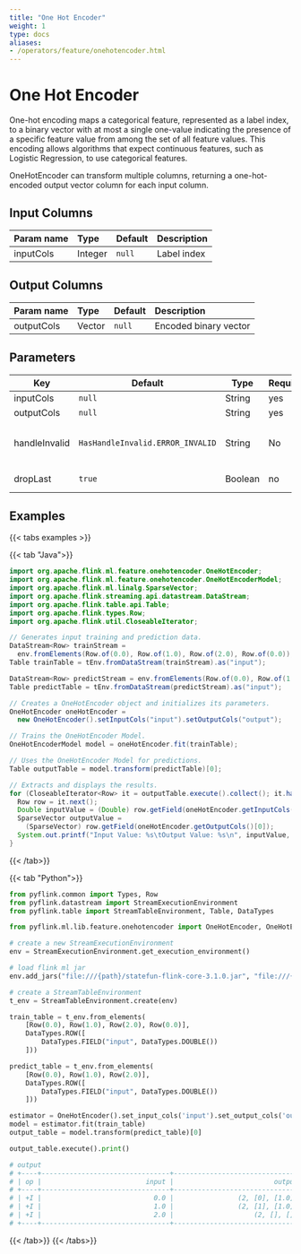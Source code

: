 ```yaml
---
title: "One Hot Encoder"
weight: 1
type: docs
aliases:
- /operators/feature/onehotencoder.html
---
```

<!--
Licensed to the Apache Software Foundation (ASF) under one
or more contributor license agreements.  See the NOTICE file
distributed with this work for additional information
regarding copyright ownership.  The ASF licenses this file
to you under the Apache License, Version 2.0 (the
"License"); you may not use this file except in compliance
with the License.  You may obtain a copy of the License at

  http://www.apache.org/licenses/LICENSE-2.0

Unless required by applicable law or agreed to in writing,
software distributed under the License is distributed on an
"AS IS" BASIS, WITHOUT WARRANTIES OR CONDITIONS OF ANY
KIND, either express or implied.  See the License for the
specific language governing permissions and limitations
under the License.
-->

# One Hot Encoder

One-hot encoding maps a categorical feature, represented as a label index, to a
binary vector with at most a single one-value indicating the presence of a
specific feature value from among the set of all feature values. This encoding
allows algorithms that expect continuous features, such as Logistic Regression,
to use categorical features.

OneHotEncoder can transform multiple columns, returning a one-hot-encoded
output vector column for each input column.

## Input Columns

| Param name | Type    | Default | Description |
| :--------- | :------ | :------ | :---------- |
| inputCols  | Integer | `null`  | Label index |

## Output Columns

| Param name | Type   | Default | Description           |
| :--------- | :----- | :------ | :-------------------- |
| outputCols | Vector | `null`  | Encoded binary vector |

## Parameters

| Key           | Default                          | Type    | Required | Description                                                  |
| ------------- | -------------------------------- | ------- | -------- | ------------------------------------------------------------ |
| inputCols     | `null`                           | String  | yes      | Input column names.                                          |
| outputCols    | `null`                           | String  | yes      | Output column names.                                         |
| handleInvalid | `HasHandleInvalid.ERROR_INVALID` | String  | No       | Strategy to handle invalid entries. Supported values: `HasHandleInvalid.ERROR_INVALID`, `HasHandleInvalid.SKIP_INVALID` |
| dropLast      | `true`                           | Boolean | no       | Whether to drop the last category.                           |

## Examples

{{< tabs examples >}}

{{< tab "Java">}}
```java
import org.apache.flink.ml.feature.onehotencoder.OneHotEncoder;
import org.apache.flink.ml.feature.onehotencoder.OneHotEncoderModel;
import org.apache.flink.ml.linalg.SparseVector;
import org.apache.flink.streaming.api.datastream.DataStream;
import org.apache.flink.table.api.Table;
import org.apache.flink.types.Row;
import org.apache.flink.util.CloseableIterator;

// Generates input training and prediction data.
DataStream<Row> trainStream =
  env.fromElements(Row.of(0.0), Row.of(1.0), Row.of(2.0), Row.of(0.0));
Table trainTable = tEnv.fromDataStream(trainStream).as("input");

DataStream<Row> predictStream = env.fromElements(Row.of(0.0), Row.of(1.0), Row.of(2.0));
Table predictTable = tEnv.fromDataStream(predictStream).as("input");

// Creates a OneHotEncoder object and initializes its parameters.
OneHotEncoder oneHotEncoder =
  new OneHotEncoder().setInputCols("input").setOutputCols("output");

// Trains the OneHotEncoder Model.
OneHotEncoderModel model = oneHotEncoder.fit(trainTable);

// Uses the OneHotEncoder Model for predictions.
Table outputTable = model.transform(predictTable)[0];

// Extracts and displays the results.
for (CloseableIterator<Row> it = outputTable.execute().collect(); it.hasNext(); ) {
  Row row = it.next();
  Double inputValue = (Double) row.getField(oneHotEncoder.getInputCols()[0]);
  SparseVector outputValue =
    (SparseVector) row.getField(oneHotEncoder.getOutputCols()[0]);
  System.out.printf("Input Value: %s\tOutput Value: %s\n", inputValue, outputValue);
}
```
{{< /tab>}}

{{< tab "Python">}}
```python
from pyflink.common import Types, Row
from pyflink.datastream import StreamExecutionEnvironment
from pyflink.table import StreamTableEnvironment, Table, DataTypes

from pyflink.ml.lib.feature.onehotencoder import OneHotEncoder, OneHotEncoderModel

# create a new StreamExecutionEnvironment
env = StreamExecutionEnvironment.get_execution_environment()

# load flink ml jar
env.add_jars("file:///{path}/statefun-flink-core-3.1.0.jar", "file:///{path}/flink-ml-uber-{version}.jar")

# create a StreamTableEnvironment
t_env = StreamTableEnvironment.create(env)

train_table = t_env.from_elements(
    [Row(0.0), Row(1.0), Row(2.0), Row(0.0)],
    DataTypes.ROW([
        DataTypes.FIELD("input", DataTypes.DOUBLE())
    ]))

predict_table = t_env.from_elements(
    [Row(0.0), Row(1.0), Row(2.0)],
    DataTypes.ROW([
        DataTypes.FIELD("input", DataTypes.DOUBLE())
    ]))

estimator = OneHotEncoder().set_input_cols('input').set_output_cols('output')
model = estimator.fit(train_table)
output_table = model.transform(predict_table)[0]

output_table.execute().print()

# output
# +----+--------------------------------+--------------------------------+
# | op |                          input |                         output |
# +----+--------------------------------+--------------------------------+
# | +I |                            0.0 |                (2, [0], [1.0]) |
# | +I |                            1.0 |                (2, [1], [1.0]) |
# | +I |                            2.0 |                    (2, [], []) |
# +----+--------------------------------+--------------------------------+

```
{{< /tab>}}
{{< /tabs>}}







